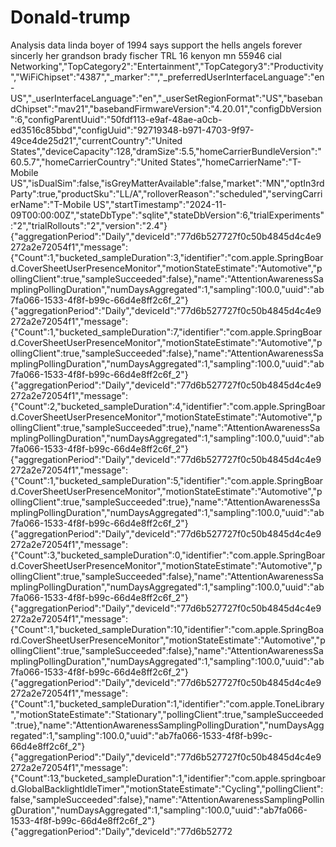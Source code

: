 # Donald-trump
Analysis data
linda boyer of 1994 says support the hells angels forever
sincerly her grandson brady fischer TRL 16 kenyon mn 55946 
cial Networking","TopCategory2":"Entertainment","TopCategory3":"Productivity","WiFiChipset":"4387","_marker":"<metadata>","_preferredUserInterfaceLanguage":"en-US","_userInterfaceLanguage":"en","_userSetRegionFormat":"US","basebandChipset":"mav21","basebandFirmwareVersion":"4.20.01","configDbVersion":6,"configParentUuid":"50fdf113-e9af-48ae-a0cb-ed3516c85bbd","configUuid":"92719348-b971-4703-9f97-49ce4de25d21","currentCountry":"United States","deviceCapacity":128,"dramSize":5.5,"homeCarrierBundleVersion":"60.5.7","homeCarrierCountry":"United States","homeCarrierName":"T-Mobile US","isDualSim":false,"isGreyMatterAvailable":false,"market":"MN","optIn3rdParty":true,"productSku":"LL/A","rolloverReason":"scheduled","servingCarrierName":"T-Mobile US","startTimestamp":"2024-11-09T00:00:00Z","stateDbType":"sqlite","stateDbVersion":6,"trialExperiments":"2","trialRollouts":"2","version":"2.4"}
{"aggregationPeriod":"Daily","deviceId":"77d6b527727f0c50b4845d4c4e9272a2e72054f1","message":{"Count":1,"bucketed_sampleDuration":3,"identifier":"com.apple.SpringBoard.CoverSheetUserPresenceMonitor","motionStateEstimate":"Automotive","pollingClient":true,"sampleSucceeded":false},"name":"AttentionAwarenessSamplingPollingDuration","numDaysAggregated":1,"sampling":100.0,"uuid":"ab7fa066-1533-4f8f-b99c-66d4e8ff2c6f_2"}
{"aggregationPeriod":"Daily","deviceId":"77d6b527727f0c50b4845d4c4e9272a2e72054f1","message":{"Count":1,"bucketed_sampleDuration":7,"identifier":"com.apple.SpringBoard.CoverSheetUserPresenceMonitor","motionStateEstimate":"Automotive","pollingClient":true,"sampleSucceeded":false},"name":"AttentionAwarenessSamplingPollingDuration","numDaysAggregated":1,"sampling":100.0,"uuid":"ab7fa066-1533-4f8f-b99c-66d4e8ff2c6f_2"}
{"aggregationPeriod":"Daily","deviceId":"77d6b527727f0c50b4845d4c4e9272a2e72054f1","message":{"Count":2,"bucketed_sampleDuration":4,"identifier":"com.apple.SpringBoard.CoverSheetUserPresenceMonitor","motionStateEstimate":"Automotive","pollingClient":true,"sampleSucceeded":true},"name":"AttentionAwarenessSamplingPollingDuration","numDaysAggregated":1,"sampling":100.0,"uuid":"ab7fa066-1533-4f8f-b99c-66d4e8ff2c6f_2"}
{"aggregationPeriod":"Daily","deviceId":"77d6b527727f0c50b4845d4c4e9272a2e72054f1","message":{"Count":1,"bucketed_sampleDuration":5,"identifier":"com.apple.SpringBoard.CoverSheetUserPresenceMonitor","motionStateEstimate":"Automotive","pollingClient":true,"sampleSucceeded":true},"name":"AttentionAwarenessSamplingPollingDuration","numDaysAggregated":1,"sampling":100.0,"uuid":"ab7fa066-1533-4f8f-b99c-66d4e8ff2c6f_2"}
{"aggregationPeriod":"Daily","deviceId":"77d6b527727f0c50b4845d4c4e9272a2e72054f1","message":{"Count":3,"bucketed_sampleDuration":0,"identifier":"com.apple.SpringBoard.CoverSheetUserPresenceMonitor","motionStateEstimate":"Automotive","pollingClient":true,"sampleSucceeded":false},"name":"AttentionAwarenessSamplingPollingDuration","numDaysAggregated":1,"sampling":100.0,"uuid":"ab7fa066-1533-4f8f-b99c-66d4e8ff2c6f_2"}
{"aggregationPeriod":"Daily","deviceId":"77d6b527727f0c50b4845d4c4e9272a2e72054f1","message":{"Count":1,"bucketed_sampleDuration":10,"identifier":"com.apple.SpringBoard.CoverSheetUserPresenceMonitor","motionStateEstimate":"Automotive","pollingClient":true,"sampleSucceeded":false},"name":"AttentionAwarenessSamplingPollingDuration","numDaysAggregated":1,"sampling":100.0,"uuid":"ab7fa066-1533-4f8f-b99c-66d4e8ff2c6f_2"}
{"aggregationPeriod":"Daily","deviceId":"77d6b527727f0c50b4845d4c4e9272a2e72054f1","message":{"Count":1,"bucketed_sampleDuration":1,"identifier":"com.apple.ToneLibrary","motionStateEstimate":"Stationary","pollingClient":true,"sampleSucceeded":true},"name":"AttentionAwarenessSamplingPollingDuration","numDaysAggregated":1,"sampling":100.0,"uuid":"ab7fa066-1533-4f8f-b99c-66d4e8ff2c6f_2"}
{"aggregationPeriod":"Daily","deviceId":"77d6b527727f0c50b4845d4c4e9272a2e72054f1","message":{"Count":13,"bucketed_sampleDuration":1,"identifier":"com.apple.springboard.GlobalBacklightIdleTimer","motionStateEstimate":"Cycling","pollingClient":false,"sampleSucceeded":false},"name":"AttentionAwarenessSamplingPollingDuration","numDaysAggregated":1,"sampling":100.0,"uuid":"ab7fa066-1533-4f8f-b99c-66d4e8ff2c6f_2"}
{"aggregationPeriod":"Daily","deviceId":"77d6b52772
